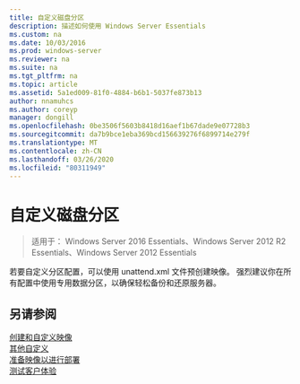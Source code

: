 ```yaml
---
title: 自定义磁盘分区
description: 描述如何使用 Windows Server Essentials
ms.custom: na
ms.date: 10/03/2016
ms.prod: windows-server
ms.reviewer: na
ms.suite: na
ms.tgt_pltfrm: na
ms.topic: article
ms.assetid: 5a1ed009-81f0-4884-b6b1-5037fe873b13
author: nnamuhcs
ms.author: coreyp
manager: dongill
ms.openlocfilehash: 0be3506f5603b8418d16aef1b67dade9e07728b3
ms.sourcegitcommit: da7b9bce1eba369bcd156639276f6899714e279f
ms.translationtype: MT
ms.contentlocale: zh-CN
ms.lasthandoff: 03/26/2020
ms.locfileid: "80311949"
---
```

# <a name="customize-disk-partitions"></a>自定义磁盘分区

>适用于： Windows Server 2016 Essentials、Windows Server 2012 R2 Essentials、Windows Server 2012 Essentials

若要自定义分区配置，可以使用 unattend.xml 文件预创建映像。 强烈建议你在所有配置中使用专用数据分区，以确保轻松备份和还原服务器。  
  
## <a name="see-also"></a>另请参阅  
 [创建和自定义映像](Creating-and-Customizing-the-Image.md)   
 [其他自定义](Additional-Customizations.md)   
 [准备映像以进行部署](Preparing-the-Image-for-Deployment.md)   
 [测试客户体验](Testing-the-Customer-Experience.md)